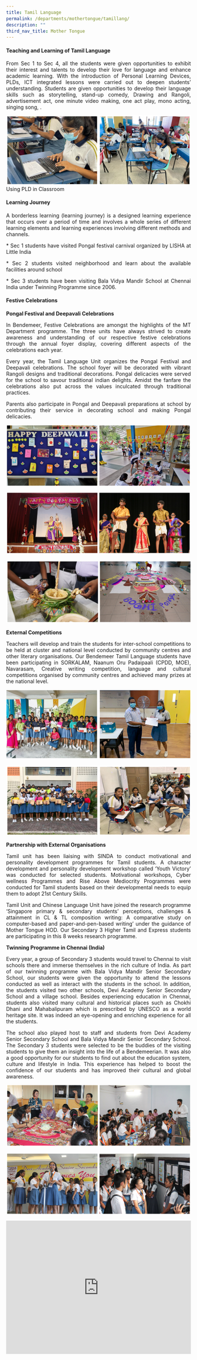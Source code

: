 ```yaml
---
title: Tamil Language
permalink: /departments/mothertongue/tamillang/
description: ""
third_nav_title: Mother Tongue
---
```

<style>.google-slides-container{  
position: relative;  
width: 100%;  
padding-top: 72%;  
overflow: hidden;  
}  
	
.google-slides-container iframe{  
position: absolute;  
top: 0;  
left: 0;  
width: 100%;  
height: 100%;  
}  
</style>
#### **Teaching and Learning of Tamil Language**

<p style="text-align:justify">From Sec 1 to Sec 4, all the students were given opportunities to exhibit their interest and talents to develop their love for language and enhance academic learning. With the introduction of Personal Learning Devices, PLDs, ICT integrated lessons were carried out to deepen students’ understanding.  Students are given opportunities to develop their language skills such as storytelling, stand-up comedy, Drawing and Rangoli, advertisement act, one minute video making, one act play, mono acting, singing song, .  </p>



![Teaching and Learning of Tamil Language](/images/Departments/tl-lesson-01.jpg)
Using PLD in Classroom

#### **Learning Journey**

<p style="text-align:justify">A borderless learning (learning journey) is a designed learning experience that occurs over a period of time and involves a whole series of different learning elements and learning experiences involving different methods and channels. </p>

<p style="text-align:justify">* Sec 1 students have visited Pongal festival carnival organized by LISHA at Little India </p>
<p style="text-align:justify">* Sec 2 students visited neighborhood and learn about the available facilities around school </p>
<p style="text-align:justify">* Sec 3 students have been visiting Bala Vidya Mandir School at Chennai India under Twinning Programme since 2006. </p>


#### **Festive Celebrations**

**Pongal Festival and Deepavali Celebrations**

<p style="text-align:justify">In Bendemeer, Festive Celebrations are amongst the highlights of the MT Department programme. The three units have always strived to create awareness and understanding of our respective festive celebrations through the annual foyer display, covering different aspects of the celebrations each year. </p>

<p style="text-align:justify">Every year, the Tamil Language Unit organizes the Pongal Festival and Deepavali celebrations. The school foyer will be decorated with vibrant Rangoli designs and traditional decorations. Pongal delicacies were served for the school to savour traditional indian delights. Amidst the fanfare the celebrations also put across the values inculcated through traditional practices.</p>

<p style="text-align:justify">Parents also participate in Pongal and Deepavali preparations at school by contributing their service in decorating school and making Pongal delicacies. </p>


![Pongal Festival and Deepavali Celebrations](/images/Departments/tl-festive-01.jpg)

![Pongal Festival and Deepavali Celebrations](/images/Departments/tl-festive-02.jpg)

![Pongal Festival and Deepavali Celebrations](/images/Departments/tl-festive-03.jpg)


**External Competitions**

<p style="text-align:justify">Teachers will develop and train the students for inter-school competitions to be held at cluster and national level conducted by community centres and other literary organisations. Our Bendemeer Tamil Language students have been participating in SORKALAM, Naanum Oru Padaipaali (CPDD, MOE), Navarasam, Creative writing competition, language and cultural competitions organised by community centres and achieved many prizes at the national level.</p>

![External Competitions](/images/Departments/tl-competition-01.jpg)

![External Competitions](/images/Departments/tl-competition-02.jpg)

**Partnership with External Organisations**

<p style="text-align:justify">Tamil unit has been liaising with SINDA to conduct motivational and personality development programmes for Tamil students. A character development and personality development workshop called ‘Youth Victory’ was conducted for selected students. Motivational workshops, Cyber wellness Programmes and Rise Above Mediocrity Programmes were conducted for Tamil students based on their developmental needs to equip them to adopt 21st Century Skills.   </p>

<p style="text-align:justify">Tamil Unit and Chinese Language Unit have joined the research programme ‘Singapore primary & secondary students’ perceptions, challenges & attainment in CL & TL composition writing: A comparative study on computer-based and paper-and-pen-based writing’ under the guidance of Mother Tongue HOD.  Our Secondary 3 Higher Tamil and Express students are participating in this 8 weeks research programme. </p>


**Twinning Programme in Chennai (India)** 

<p style="text-align:justify">Every year, a group of Secondary 3 students would travel to Chennai to visit schools there and immerse themselves in the rich culture of India. As part of our twinning programme with Bala Vidya Mandir Senior Secondary School, our students were given the opportunity to attend the lessons conducted as well as interact with the students in the school. In addition, the students visited two other schools, Devi Academy Senior Secondary School and a village school. Besides experiencing education in Chennai, students also visited many cultural and historical places such as Chokhi Dhani and Mahabalipuram which is prescribed by UNESCO as a world heritage site. It was indeed an eye-opening and enriching experience for all the students. </p>

<p style="text-align:justify">The school also played host to staff and students from Devi Academy Senior Secondary School and Bala Vidya Mandir Senior Secondary School. The Secondary 3 students were selected to be the buddies of the visiting students to give them an insight into the life of a Bendemeerian. It was also a good opportunity for our students to find out about the education system, culture and lifestyle in India. This experience has helped to boost the confidence of our students and has improved their cultural and global awareness.</p>

![Twinning Programme in Chennai (India)](/images/Departments/tl-chennai-01.jpg)

![Twinning Programme in Chennai (India)](/images/Departments/tl-chennai-02.jpg)

<div class="google-slides-container">
<iframe allowfullscreen="true" height="589" width="840" frameborder="0" src="https://docs.google.com/presentation/d/e/2PACX-1vSi5548wj5982hijWPK4R8FvpSixsVpZNUGAjhh7TXfIjOXLw_99TLSE8zozNsKHxttzeSoAQtubf7J/embed?start=false&amp;loop=false&amp;delayms=3000"></iframe></div>